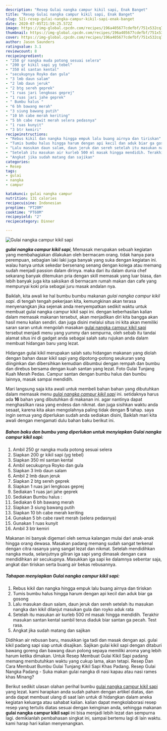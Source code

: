 ```yaml
---
description: "Resep Gulai nangka campur kikil sapi, Enak Banget"
title: "Resep Gulai nangka campur kikil sapi, Enak Banget"
slug: 521-resep-gulai-nangka-campur-kikil-sapi-enak-banget
date: 2020-07-05T21:59:25.572Z
image: https://img-global.cpcdn.com/recipes/196a405677cdefbf/751x532cq70/gulai-nangka-campur-kikil-sapi-foto-resep-utama.jpg
thumbnail: https://img-global.cpcdn.com/recipes/196a405677cdefbf/751x532cq70/gulai-nangka-campur-kikil-sapi-foto-resep-utama.jpg
cover: https://img-global.cpcdn.com/recipes/196a405677cdefbf/751x532cq70/gulai-nangka-campur-kikil-sapi-foto-resep-utama.jpg
author: Jason Saunders
ratingvalue: 3.1
reviewcount: 8
recipeingredient:
- "250 gr nangka muda potong sesuai selera"
- "200 gr kikil sapi yg tebel"
- "350 ml santan kental"
- "secukupnya Royko dan gula"
- "3 lmb daun salam"
- "2 lmb daun jeruk"
- "2 btg sereh geprek"
- "1 ruas jari lengkoas geprej"
- "1 ruas jari jahe geprek"
- " Bumbu halus "
- "6 bh bawang merah"
- "3 siung bawang putih"
- "10 bh cabe merah keriting"
- "5 bh cabe rawit merah selera pedasnya"
- "1 ruas kunyit"
- "3 btr kemiri"
recipeinstructions:
- "Rebus kikil dan nangka hingga empuk lalu buang airnya dan tiriskan"
- "Tumis bumbu halus hingga harum dengan api kecil dan aduk biar ga gosong"
- "Lalu masukan daun salam, daun jeruk dan sereh setelah itu masukan nangka dan kikil dilanjut masukan gula dan royko aduk rata"
- "Setelah itu masukan air kurleb 500 ml masak hingga mendidih. Terakhir masukan santan kental sambil terus diaduk biar santan ga pecah. Test rasa."
- "Angkat jika sudah matang dan sajikan"
categories:
- Resep
tags:
- gulai
- nangka
- campur

katakunci: gulai nangka campur 
nutrition: 131 calories
recipecuisine: Indonesian
preptime: "PT20M"
cooktime: "PT60M"
recipeyield: "2"
recipecategory: Dinner

---
```



![Gulai nangka campur kikil sapi](https://img-global.cpcdn.com/recipes/196a405677cdefbf/751x532cq70/gulai-nangka-campur-kikil-sapi-foto-resep-utama.jpg)

<b><i>gulai nangka campur kikil sapi</i></b>, Memasak merupakan sebuah kegiatan yang membahagiakan dilakukan oleh bermacam orang. tidak hanya para perempuan, sebagian laki laki juga banyak yang suka dengan kegiatan ini. walau hanya untuk sekedar bersenang senang dengan kolega atau memang sudah menjadi passion dalam dirinya. maka dari itu dalam dunia chef sekarang banyak ditemukan pria dengan skill memasak yang luar biasa, dan lebih banyak juga kita saksikan di bermacam rumah makan dan cafe yang mempunyai koki pria sebagai juru masak andalan nya.

Baiklah, kita awali ke hal bumbu bumbu makanan <i>gulai nangka campur kikil sapi</i>. di tengah tengah pekerjaan kita, kemungkinan akan terasa menyenangkan jika sejenak anda menyempatkan sedikit waktu untuk membuat gulai nangka campur kikil sapi ini. dengan keberhasilan kalian dalam memasak makanan tersebut, akan menjadikan diri kita bangga akan hasil menu kalian sendiri. dan juga disini melalui situs ini kita akan memiliki saran saran untuk mengolah masakan <u>gulai nangka campur kikil sapi</u> tersebut menjadi menu yang yummy dan sempurna, oleh sebab itu tandai alamat situs ini di gadget anda sebagai salah satu rujukan anda dalam membuat hidangan baru yang lezat.

Hidangan gulai kikil merupakan salah satu hidangan makanan yang diolah dengan bahan dasar kikil sapi yang dipotong-potong seukuran yang diinginkan dan dibersihkan kemudian dibumbui dengan rempah dan bumbu dan direbus bersama dengan kuah santan yang lezat. Foto Gulai Tunjang Kuah Merah Pedas. Campur santan dengan bumbu halus dan bumbu lainnya, masak sampai mendidih.


Mari langsung saja kita awali untuk membeli bahan bahan yang dibutuhkan dalam memasak menu <u><i>gulai nangka campur kikil sapi</i></u> ini. setidaknya harus ada <b>16</b> bahan yang dibutuhkan di makanan ini. agar nantinya dapat menghasilkan rasa yang endess dan nikmat. dan juga sisihkan waktu anda sesaat, karena kita akan mengolahnya paling tidak dengan <b>5</b> tahap. saya ingin semua yang diperlukan sudah anda sediakan disini, Baiklah mari kita awali dengan mengamati dulu bahan baku berikut ini.

<!--inarticleads1-->

##### Bahan baku dan bumbu yang diperlukan untuk menyiapkan Gulai nangka campur kikil sapi:

1. Ambil 250 gr nangka muda potong sesuai selera
1. Siapkan 200 gr kikil sapi (yg tebel)
1. Siapkan 350 ml santan kental
1. Ambil secukupnya Royko dan gula
1. Siapkan 3 lmb daun salam
1. Ambil 2 lmb daun jeruk
1. Siapkan 2 btg sereh geprek
1. Siapkan 1 ruas jari lengkoas geprej
1. Sediakan 1 ruas jari jahe geprek
1. Sediakan  Bumbu halus :
1. Sediakan 6 bh bawang merah
1. Siapkan 3 siung bawang putih
1. Siapkan 10 bh cabe merah keriting
1. Gunakan 5 bh cabe rawit merah (selera pedasnya)
1. Gunakan 1 ruas kunyit
1. Ambil 3 btr kemiri


Makanan ini banyak digemari oleh semua kalangan mulai dari anak-anak hingga orang dewasa. Masakan padang memang sudah sangat terkenal dengan citra rasanya yang sangat lezat dan nikmat. Setelah mendidihkan nangka muda, selanjutnya giliran iga sapi yang dimasak dengan cara mendidihkan air secukupnya. Masukkan iga sapi ke dalamnya sebentar saja, angkat dan tiriskan serta buang air bekas rebusannya. 

<!--inarticleads2-->

##### Tahapan menyiapkan Gulai nangka campur kikil sapi:

1. Rebus kikil dan nangka hingga empuk lalu buang airnya dan tiriskan
1. Tumis bumbu halus hingga harum dengan api kecil dan aduk biar ga gosong
1. Lalu masukan daun salam, daun jeruk dan sereh setelah itu masukan nangka dan kikil dilanjut masukan gula dan royko aduk rata
1. Setelah itu masukan air kurleb 500 ml masak hingga mendidih. Terakhir masukan santan kental sambil terus diaduk biar santan ga pecah. Test rasa.
1. Angkat jika sudah matang dan sajikan


Didihkan air rebusan baru, masukkan iga tadi dan masak dengan api. gulai kikil padang sapi siap untuk disajikan. Sajikan gulai kikil sapi dengan ditaburi bawang goreng dan bawang daun polong sepaya memiliki aroma yang lebih harum ketika dimakan. Untuk Resep Membuat Gulai Kikil Sapi padang memang membutuhkan waktu yang cukup lama, akan tetapi. Resep Dan Cara Membuat Bumbu Gulai Tunjang Kikil Sapi Khas Padang. Resep Gulai Nangka Padang - Suka makan gulai nangka di nasi kapau atau nasi rames khas Minang? 

Berikut sedikit ulasan olahan perihal bumbu <u>gulai nangka campur kikil sapi</u> yang lezat. kami harapkan anda sudah paham dengan artikel diatas, dan anda dapat membuat ulang di saat lain untuk di hidangkan dalam aneka kegiatan keluarga atau sahabat kalian. kalian dapat mengkolaborasi resep resep yang tertulis diatas sesuai dengan keinginan anda, sehingga makanan <b>gulai nangka campur kikil sapi</b> ini bisa menjadi lebih lezat dan sempurna lagi. demikianlah pembahasan singkat ini, sampai bertemu lagi di lain waktu. kami harap hari kalian menyenangkan.
